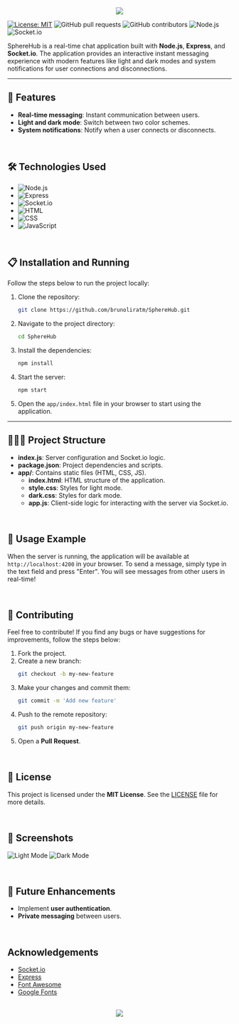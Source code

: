 <div align="center">
    <img src="https://capsule-render.vercel.app/api?type=waving&height=200&color=gradient&text=SphereHub&reversal=false">
</div>


[![License: MIT](https://img.shields.io/badge/License-MIT-yellow.svg)](LICENSE)
![GitHub pull requests](https://img.shields.io/github/issues/brunoliratm/SphereHub)
![GitHub contributors](https://img.shields.io/github/contributors/brunoliratm/SphereHub)
![Node.js](https://img.shields.io/badge/Node.js-v18.x-blue)
![Socket.io](https://img.shields.io/badge/Socket.io-v4.x-brightgreen)

SphereHub is a real-time chat application built with **Node.js**, **Express**, and **Socket.io**. The application provides an interactive instant messaging experience with modern features like light and dark modes and system notifications for user connections and disconnections.

---

## 🚀 Features

- **Real-time messaging**: Instant communication between users.
- **Light and dark mode**: Switch between two color schemes.
- **System notifications**: Notify when a user connects or disconnects.

<br>

## 🛠️ Technologies Used

- ![Node.js](https://img.shields.io/badge/Node.js-v18.x-blue)
- ![Express](https://img.shields.io/badge/Express-4.x-brightgreen)
- ![Socket.io](https://img.shields.io/badge/Socket.io-v4.x-brightgreen)
- ![HTML](https://img.shields.io/badge/HTML-5-orange)
- ![CSS](https://img.shields.io/badge/CSS-3-blue)
- ![JavaScript](https://img.shields.io/badge/JavaScript-ES6-yellow)

<br>

## 📋 Installation and Running

Follow the steps below to run the project locally:

1. Clone the repository:
    ```bash
    git clone https://github.com/brunoliratm/SphereHub.git
    ```
2. Navigate to the project directory:
    ```bash
    cd SphereHub
    ```
3. Install the dependencies:
    ```bash
    npm install
    ```

4. Start the server:
    ```bash
    npm start
    ```

5. Open the `app/index.html` file in your browser to start using the application.

---

## 🧑🏻‍💻 Project Structure

- **index.js**: Server configuration and Socket.io logic.
- **package.json**: Project dependencies and scripts.
- **app/**: Contains static files (HTML, CSS, JS).
  - **index.html**: HTML structure of the application.
  - **style.css**: Styles for light mode.
  - **dark.css**: Styles for dark mode.
  - **app.js**: Client-side logic for interacting with the server via Socket.io.

<br>

## 📃 Usage Example

When the server is running, the application will be available at `http://localhost:4200` in your browser. To send a message, simply type in the text field and press "Enter". You will see messages from other users in real-time!

<br>

## 🤝 Contributing

Feel free to contribute! If you find any bugs or have suggestions for improvements, follow the steps below:

1. Fork the project.
2. Create a new branch:
    ```bash
    git checkout -b my-new-feature
    ```
3. Make your changes and commit them:
    ```bash
    git commit -m 'Add new feature'
    ```
4. Push to the remote repository:
    ```bash
    git push origin my-new-feature
    ```
5. Open a **Pull Request**.

<br>

## 📝 License

This project is licensed under the **MIT License**. See the [LICENSE](LICENSE) file for more details.

<br>

## 📸 Screenshots

![Light Mode](screenshots/light-mode.png)
![Dark Mode](screenshots/dark-mode.png)

<br>

## 🔮 Future Enhancements

- Implement **user authentication**.
- **Private messaging** between users.

<br>

## Acknowledgements

- [Socket.io](https://socket.io/)
- [Express](https://expressjs.com/)
- [Font Awesome](https://fontawesome.com/)
- [Google Fonts](https://fonts.google.com/)

<br>

<div align="center">
    <img src="https://capsule-render.vercel.app/api?type=waving&height=200&color=gradient&reversal=false&section=footer">
</div>
